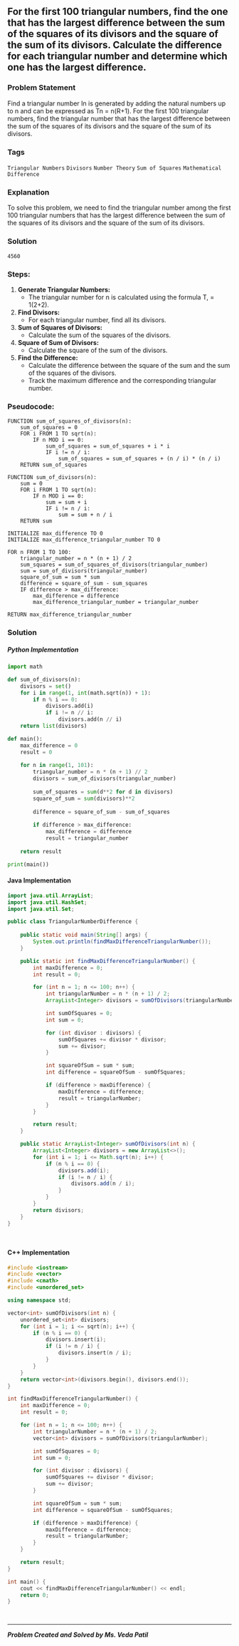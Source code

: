 ## For the first 100 triangular numbers, find the one that has the largest difference between the sum of the squares of its divisors and the square of the sum of its divisors. Calculate the difference for each triangular number and determine which one has the largest difference.

### Problem Statement

Find a triangular number In is generated by adding the natural numbers up to n and can be expressed
as Tn = n(R+1).
For the first 100 triangular numbers, find the triangular number that has the largest difference
between the sum of the squares of its divisors and the square of the sum of its divisors.


### Tags

```Triangular Numbers``` ```Divisors``` ```Number Theory``` ```Sum of Squares``` ```Mathematical Difference```


### Explanation
To solve this problem, we need to find the triangular number among the first 100 triangular numbers
that has the largest difference between the sum of the squares of its divisors and the square of the
sum of its divisors. 



### Solution

```
4560
```

### Steps:

1. **Generate Triangular Numbers:**
    - The triangular number for n is calculated using the formula T, = 1(2+2).
2. **Find Divisors:**
    - For each triangular number, find all its divisors.
3. **Sum of Squares of Divisors:**
    - Calculate the sum of the squares of the divisors.
4. **Square of Sum of Divisors:**
    - Calculate the square of the sum of the divisors.
5. **Find the Difference:**
    - Calculate the difference between the square of the sum and the sum of the squares of the
   divisors.
    - Track the maximum difference and the corresponding triangular number.
### Pseudocode:

```text
FUNCTION sum_of_squares_of_divisors(n):
    sum_of_squares = 0
    FOR i FROM 1 TO sqrt(n):
        IF n MOD i == 0:
            sum_of_squares = sum_of_squares + i * i
            IF i != n / i:
                sum_of_squares = sum_of_squares + (n / i) * (n / i)
    RETURN sum_of_squares

FUNCTION sum_of_divisors(n):
    sum = 0
    FOR i FROM 1 TO sqrt(n):
        IF n MOD i == 0:
            sum = sum + i
            IF i != n / i:
                sum = sum + n / i
    RETURN sum

INITIALIZE max_difference TO 0
INITIALIZE max_difference_triangular_number TO 0

FOR n FROM 1 TO 100:
    triangular_number = n * (n + 1) / 2
    sum_squares = sum_of_squares_of_divisors(triangular_number)
    sum = sum_of_divisors(triangular_number)
    square_of_sum = sum * sum
    difference = square_of_sum - sum_squares
    IF difference > max_difference:
        max_difference = difference
        max_difference_triangular_number = triangular_number

RETURN max_difference_triangular_number

```

### Solution

##### Python Implementation
``` python
import math

def sum_of_divisors(n):
    divisors = set()
    for i in range(1, int(math.sqrt(n)) + 1):
        if n % i == 0:
            divisors.add(i)
            if i != n // i:
                divisors.add(n // i)
    return list(divisors)

def main():
    max_difference = 0
    result = 0
    
    for n in range(1, 101):
        triangular_number = n * (n + 1) // 2
        divisors = sum_of_divisors(triangular_number)
        
        sum_of_squares = sum(d**2 for d in divisors)
        square_of_sum = sum(divisors)**2
        
        difference = square_of_sum - sum_of_squares
        
        if difference > max_difference:
            max_difference = difference
            result = triangular_number
    
    return result

print(main())

```
#### Java Implementation
``` java
import java.util.ArrayList;
import java.util.HashSet;
import java.util.Set;

public class TriangularNumberDifference {
    
    public static void main(String[] args) {
        System.out.println(findMaxDifferenceTriangularNumber());
    }

    public static int findMaxDifferenceTriangularNumber() {
        int maxDifference = 0;
        int result = 0;

        for (int n = 1; n <= 100; n++) {
            int triangularNumber = n * (n + 1) / 2;
            ArrayList<Integer> divisors = sumOfDivisors(triangularNumber);

            int sumOfSquares = 0;
            int sum = 0;

            for (int divisor : divisors) {
                sumOfSquares += divisor * divisor;
                sum += divisor;
            }

            int squareOfSum = sum * sum;
            int difference = squareOfSum - sumOfSquares;

            if (difference > maxDifference) {
                maxDifference = difference;
                result = triangularNumber;
            }
        }

        return result;
    }

    public static ArrayList<Integer> sumOfDivisors(int n) {
        ArrayList<Integer> divisors = new ArrayList<>();
        for (int i = 1; i <= Math.sqrt(n); i++) {
            if (n % i == 0) {
                divisors.add(i);
                if (i != n / i) {
                    divisors.add(n / i);
                }
            }
        }
        return divisors;
    }
}

    
```
#### C++ Implementation
``` cpp
#include <iostream>
#include <vector>
#include <cmath>
#include <unordered_set>

using namespace std;

vector<int> sumOfDivisors(int n) {
    unordered_set<int> divisors;
    for (int i = 1; i <= sqrt(n); i++) {
        if (n % i == 0) {
            divisors.insert(i);
            if (i != n / i) {
                divisors.insert(n / i);
            }
        }
    }
    return vector<int>(divisors.begin(), divisors.end());
}

int findMaxDifferenceTriangularNumber() {
    int maxDifference = 0;
    int result = 0;

    for (int n = 1; n <= 100; n++) {
        int triangularNumber = n * (n + 1) / 2;
        vector<int> divisors = sumOfDivisors(triangularNumber);

        int sumOfSquares = 0;
        int sum = 0;

        for (int divisor : divisors) {
            sumOfSquares += divisor * divisor;
            sum += divisor;
        }

        int squareOfSum = sum * sum;
        int difference = squareOfSum - sumOfSquares;

        if (difference > maxDifference) {
            maxDifference = difference;
            result = triangularNumber;
        }
    }

    return result;
}

int main() {
    cout << findMaxDifferenceTriangularNumber() << endl;
    return 0;
}

   
```
***
***Problem Created and Solved by Ms. Veda Patil***
